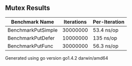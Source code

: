 ## Mutex Results

Benchmark Name|Iterations|Per-Iteration
----|----|----
BenchmarkPutSimple|30000000|        53.4 ns/op
BenchmarkPutDefer|10000000|       135 ns/op
BenchmarkPutFunc|30000000|        56.3 ns/op

Generated using go version go1.4.2 darwin/amd64
